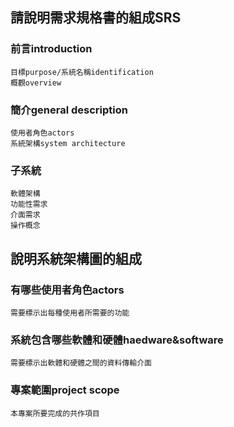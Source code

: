 ## 請說明需求規格書的組成SRS
### 前言introduction
```
目標purpose/系統名稱identification
概觀overview
```
### 簡介general description
```
使用者角色actors
系統架構system architecture
```
### 子系統
```
軟體架構
功能性需求
介面需求
操作概念
```
## 說明系統架構圖的組成
### 有哪些使用者角色actors
```
需要標示出每種使用者所需要的功能
```
### 系統包含哪些軟體和硬體haedware&software
```
需要標示出軟體和硬體之間的資料傳輸介面
```
### 專案範圍project scope
```
本專案所要完成的共作項目
```
